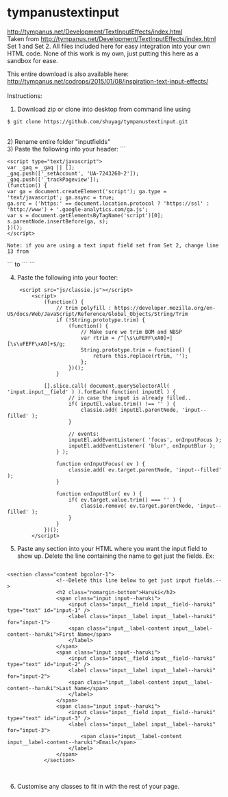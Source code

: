 # tympanustextinput
http://tympanus.net/Development/TextInputEffects/index.html
<br>
Taken from http://tympanus.net/Development/TextInputEffects/index.html Set 1 and Set 2. All files included here for easy integration into your own HTML code. None of this work is my own, just putting this here as a sandbox for ease.

This entire download is also available here: http://tympanus.net/codrops/2015/01/08/inspiration-text-input-effects/
<br>
<br>
Instructions:<br>
1) Download zip or clone into desktop from command line using <br>
```
$ git clone https://github.com/shuyag/tympanustextinput.git
```
<br>
2) Rename entire folder "inputfields"
<br>
3) Paste the following into your header: 
```
    <link rel="stylesheet" type="text/css" href="inputfields/css/normalize.css" />
    <link rel="stylesheet" type="text/css" href="inputfields/css/font-awesome.min.css" />
    <link rel="stylesheet" type="text/css" href="inputfields/css/demo.css" />
    <link rel="stylesheet" type="text/css" href="inputfields/css/set1.css" />

	<script type="text/javascript">
	var _gaq = _gaq || [];
	_gaq.push(['_setAccount', 'UA-7243260-2']);
	_gaq.push(['_trackPageview']);
	(function() {
	var ga = document.createElement('script'); ga.type = 'text/javascript'; ga.async = true;
	ga.src = ('https:' == document.location.protocol ? 'https://ssl' : 'http://www') + '.google-analytics.com/ga.js';
	var s = document.getElementsByTagName('script')[0]; s.parentNode.insertBefore(ga, s);
	})();
	</script>
```
Note: if you are using a text input field set from Set 2, change line 13 from 
```
<link rel="stylesheet" type="text/css" href="inputfields/css/set1.css" />
```
to
```
<link rel="stylesheet" type="text/css" href="inputfields/css/set2.css" />
```

4) Paste the following into your footer: 

```
    <script src="js/classie.js"></script>
		<script>
			(function() {
				// trim polyfill : https://developer.mozilla.org/en-US/docs/Web/JavaScript/Reference/Global_Objects/String/Trim
				if (!String.prototype.trim) {
					(function() {
						// Make sure we trim BOM and NBSP
						var rtrim = /^[\s\uFEFF\xA0]+|[\s\uFEFF\xA0]+$/g;
						String.prototype.trim = function() {
							return this.replace(rtrim, '');
						};
					})();
				}

			[].slice.call( document.querySelectorAll( 'input.input__field' ) ).forEach( function( inputEl ) {
					// in case the input is already filled..
					if( inputEl.value.trim() !== '' ) {
						classie.add( inputEl.parentNode, 'input--filled' );
					}

					// events:
					inputEl.addEventListener( 'focus', onInputFocus );
					inputEl.addEventListener( 'blur', onInputBlur );
				} );

				function onInputFocus( ev ) {
					classie.add( ev.target.parentNode, 'input--filled' );
				}

				function onInputBlur( ev ) {
					if( ev.target.value.trim() === '' ) {
						classie.remove( ev.target.parentNode, 'input--filled' );
					}
				}
			})();
		</script>

```

5) Paste any section into your HTML where you want the input field to show up. Delete the line containing the name to get just the fields. 
Ex: 
```

<section class="content bgcolor-1">
				<!--Delete this line below to get just input fields.-->
				<h2 class="nomargin-bottom">Haruki</h2> 
				<span class="input input--haruki">
					<input class="input__field input__field--haruki" type="text" id="input-1" />
					<label class="input__label input__label--haruki" for="input-1">
					<span class="input__label-content input__label-content--haruki">First Name</span>
					</label>
				</span>
				<span class="input input--haruki">
					<input class="input__field input__field--haruki" type="text" id="input-2" />
					<label class="input__label input__label--haruki" for="input-2">
					<span class="input__label-content input__label-content--haruki">Last Name</span>
					</label>
				</span>
				<span class="input input--haruki">
					<input class="input__field input__field--haruki" type="text" id="input-3" />
					<label class="input__label input__label--haruki" for="input-3">
						<span class="input__label-content input__label-content--haruki">Email</span>
					</label>
				</span>
			</section>
```			
<br>


6) Customise any classes to fit in with the rest of your page.
